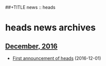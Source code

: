 ##+TITLE news :: heads

heads news archives
===================


## [December, 2016](2016/12/index.html)

* [First announcement of heads](2016/12/heads-announcement.html) (2016-12-01)
